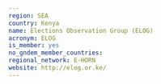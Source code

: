 ```yaml
---
region: SEA
country: Kenya
name: Elections Observation Group (ELOG)
acronym: ELOG
is_member: yes
no_gndem_member_countries: 
regional_network: E-HORN
website: http://elog.or.ke/
---
```

